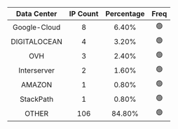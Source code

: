 | Data Center | IP Count | Percentage | Freq |
|:------------:|:--------:|:-----------:|:-----:|
| Google-Cloud | 8 | 6.40% | 🟢 |
| DIGITALOCEAN | 4 | 3.20% | 🟢 |
| OVH | 3 | 2.40% | 🟢 |
| Interserver | 2 | 1.60% | 🟢 |
| AMAZON | 1 | 0.80% | 🟢 |
| StackPath | 1 | 0.80% | 🟢 |
| OTHER | 106 | 84.80% | 🟢 |